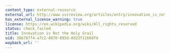 ```yaml
---
content_type: external-resource
external_url: http://www.ssireview.org/articles/entry/innovation_is_not_the_holy_grail
has_external_license_warning: true
license: https://en.wikipedia.org/wiki/All_rights_reserved
status: check_failed
title: Innovation is Not the Holy Grail
uid: 30b787f4-a7c2-4070-895d-0d23f1166dfd
wayback_url: ''
---
```

